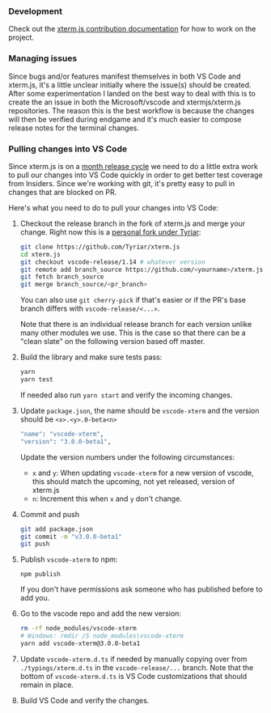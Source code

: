 ### Development

Check out the [xterm.js contribution documentation](https://github.com/xtermjs/xterm.js#development-and-contribution) for how to work on the project.

### Managing issues

Since bugs and/or features manifest themselves in both VS Code and xterm.js, it's a little unclear initially where the issue(s) should be created. After some experimentation I landed on the best way to deal with this is to create the an issue in both the Microsoft/vscode and xtermjs/xterm.js repositories. The reason this is the best workflow is because the changes will then be verified during endgame and it's much easier to compose release notes for the terminal changes.

### Pulling changes into VS Code

Since xterm.js is on a [month release cycle](https://github.com/xtermjs/xterm.js#releases) we need to do a little extra work to pull our changes into VS Code quickly in order to get better test coverage from Insiders. Since we're working with git, it's pretty easy to pull in changes that are blocked on PR.

Here's what you need to do to pull your changes into VS Code:

1. Checkout the release branch in the fork of xterm.js and merge your change. Right now this is a [personal fork under Tyriar](https://github.com/Tyriar/xterm.js):

   ```bash
   git clone https://github.com/Tyriar/xterm.js
   cd xterm.js
   git checkout vscode-release/1.14 # whatever version
   git remote add branch_source https://github.com/<yourname>/xterm.js
   git fetch branch_source
   git merge branch_source/<pr_branch>
   ```

   You can also use `git cherry-pick` if that's easier or if the PR's base branch differs with `vscode-release/<...>`.

   Note that there is an individual release branch for each version unlike many other modules we use. This is the case so that there can be a "clean slate" on the following version based off master.

2. Build the library and make sure tests pass:

   ```bash
   yarn
   yarn test
   ```

   If needed also run `yarn start` and verify the incoming changes.

3. Update `package.json`, the name should be `vscode-xterm` and the version should be `<x>.<y>.0-beta<n>`

   ```bash
   "name": "vscode-xterm",
   "version": "3.0.0-beta1",
   ```

   Update the version numbers under the following circumstances:

   - `x` and `y`: When updating `vscode-xterm` for a new version of vscode, this should match the upcoming, not yet released, version of xterm.js
   - `n`: Increment this when `x` and `y` don't change.

4. Commit and push

   ```bash
   git add package.json
   git commit -m "v3.0.0-beta1"
   git push
   ```

5. Publish `vscode-xterm` to npm:

   ```
   npm publish
   ```

   If you don't have permissions ask someone who has published before to add you.

6. Go to the vscode repo and add the new version:

   ```bash
   rm -rf node_modules/vscode-xterm
   # Windows: rmdir /S node_modules\vscode-xterm 
   yarn add vscode-xterm@3.0.0-beta1
   ```

7. Update `vscode-xterm.d.ts` if needed by manually copying over from `./typings/xterm.d.ts` in the `vscode-release/...` branch. Note that the bottom of `vscode-xterm.d.ts` is VS Code customizations that should remain in place.

8. Build VS Code and verify the changes.